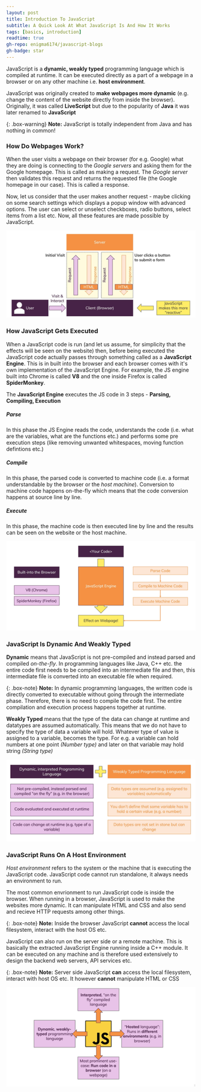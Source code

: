 ```yaml
---
layout: post
title: Introduction To JavaScript
subtitle: A Quick Look At What JavaScript Is And How It Works
tags: [basics, introduction]
readtime: true
gh-repo: enigma6174/javascript-blogs
gh-badge: star
---
```


JavaScript is a **dynamic, weakly typed** programming language which is compiled at runtime. It can be executed directly as a part of a webpage in a browser or on any other machine i.e. **host environment**.

JavaScript was originally created to **make webpages more dynamic** (e.g. change the content of the website directly from inside the browser). Originally, it was called **LiveScript** but due to the popularity of **Java** it was later renamed to **JavaScript**

{: .box-warning}
**Note:** JavaScript is totally independent from Java and has nothing in common!

### How Do Webpages Work?

When the user visits a webpage on their browser (for e.g. Google) what they are doing is connecting to the _Google servers_ and asking them for the Google homepage. This is called as making a request. The _Google server_ then validates this request and returns the requested file (the Google homepage in our case). This is called a response.

Now, let us consider that the user makes another request - maybe clicking on some search settings which displays a popup window with advanced options. The user can select or unselect checkboxes, radio buttons, select items from a list etc. Now, all these features are made possible by JavaScript.

![javascript-intro](/assets/img/js-intro.jpg)

### How JavaScript Gets Executed

When a JavaScript code is run (and let us assume, for simplicity that the effects will be seen on the website) then, before being executed the JavaScript code actually passes through something called as a **JavaScript Engine**. This is in built into the browser and each browser comes with it's own implementation of the JavaScript Engine. For example, the JS engine built into Chrome is called **V8** and the one inside Firefox is called **SpiderMonkey**.

The **JavaScript Engine** executes the JS code in 3 steps - **Parsing, Compiling, Execution**

##### Parse

In this phase the JS Engine reads the code, understands the code (i.e. what are the variables, what are the functions etc.) and performs some pre execution steps (like removing unwanted whitespaces, moving function defintions etc.)

##### Compile

In this phase, the parsed code is converted to machine code (i.e. a format understandable by the browser or the _host machine_). Conversion to machine code happens on-the-fly which means that the code conversion happens at source line by line.

##### Execute

In this phase, the machine code is then executed line by line and the results can be seen on the website or the host machine.

![javascript-execute](/ims/js-execute.png)

### JavaScript Is Dynamic And Weakly Typed

**Dynamic** means that JavaScript is not pre-compiled and instead parsed and compiled _on-the-fly_. In programming languages like Java, C++ etc. the entire code first needs to be compiled into an intermediate file and then, this intermediate file is converted into an executable file when required.

{: .box-note}
**Note:** In dynamic programming languages, the written code is directly converted to executable without going through the intermediate phase. Therefore, there is no need to compile the code first. The entire compilation and execution process happens together at runtime.

**Weakly Typed** means that the type of the data can change at runtime and datatypes are assumed automatically. This means that we do not have to specify the type of data a variable will hold. Whatever type of value is assigned to a variable, becomes the type. For e.g. a variable can hold numbers at one point _(Number type)_ and later on that variable may hold string _(String type)_

![javascript-dynamic-weak](/assets/img/js-dynamic-weak.png)

### JavaScript Runs On A Host Environment

_Host environment_ refers to the system or the machine that is executing the JavaScript code. JavaScript code cannot run standalone, it always needs an environment to run.

The most common envrionment to run JavaScript code is inside the browser. When running in a browser, JavaScript is used to make the websites more dynamic. It can manipulate HTML and CSS and also send and recieve HTTP requests among other things.

{: .box-note}
**Note:** Inside the browser JavaScript **cannot** access the local filesystem, interact with the host OS etc.

JavaScript can also run on the server side or a remote machine. This is basically the extracted JavaScript Engine running inside a C++ module. It can be executed on any machine and is therefore used extensively to design the backend web servers, API services etc.

{: .box-note}
**Note:** Server side JavaScript **can** access the local filesystem, interact with host OS etc. It however **cannot** manipulate HTML or CSS

![javascript-summary](/assets/img/js-summary.png)
